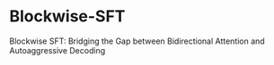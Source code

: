 # Blockwise-SFT
Blockwise SFT: Bridging the Gap between Bidirectional Attention and Autoaggressive Decoding
